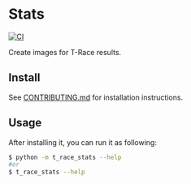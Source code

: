 # Stats

[![CI](https://github.com/TOD-theses/t_race_stats/actions/workflows/main.yml/badge.svg)](https://github.com/TOD-theses/t_race_stats/actions/workflows/main.yml)

Create images for T-Race results.

## Install

See [CONTRIBUTING.md](CONTRIBUTING.md) for installation instructions.

## Usage

After installing it, you can run it as following:

```bash
$ python -m t_race_stats --help
#or
$ t_race_stats --help
```